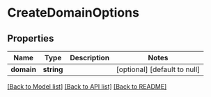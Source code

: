 # CreateDomainOptions

## Properties
Name | Type | Description | Notes
------------ | ------------- | ------------- | -------------
**domain** | **string** |  | [optional] [default to null]

[[Back to Model list]](../README.md#documentation-for-models) [[Back to API list]](../README.md#documentation-for-api-endpoints) [[Back to README]](../README.md)



